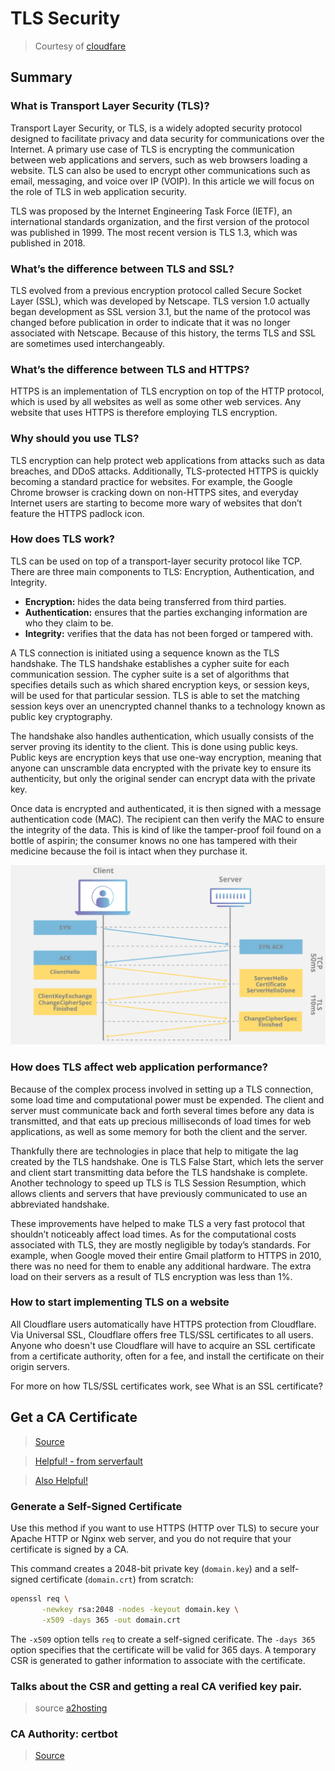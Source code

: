 # TLS Security

> Courtesy of [cloudfare](https://www.cloudflare.com/learning/ssl/transport-layer-security-tls/)

## Summary

### What is Transport Layer Security (TLS)?
Transport Layer Security, or TLS, is a widely adopted security protocol designed to facilitate privacy and data security for communications over the Internet. A primary use case of TLS is encrypting the communication between web applications and servers, such as web browsers loading a website. TLS can also be used to encrypt other communications such as email, messaging, and voice over IP (VOIP). In this article we will focus on the role of TLS in web application security.

TLS was proposed by the Internet Engineering Task Force (IETF), an international standards organization, and the first version of the protocol was published in 1999. The most recent version is TLS 1.3, which was published in 2018.

### What’s the difference between TLS and SSL?
TLS evolved from a previous encryption protocol called Secure Socket Layer (SSL), which was developed by Netscape. TLS version 1.0 actually began development as SSL version 3.1, but the name of the protocol was changed before publication in order to indicate that it was no longer associated with Netscape. Because of this history, the terms TLS and SSL are sometimes used interchangeably.

### What’s the difference between TLS and HTTPS?
HTTPS is an implementation of TLS encryption on top of the HTTP protocol, which is used by all websites as well as some other web services. Any website that uses HTTPS is therefore employing TLS encryption.

### Why should you use TLS?
TLS encryption can help protect web applications from attacks such as data breaches, and DDoS attacks. Additionally, TLS-protected HTTPS is quickly becoming a standard practice for websites. For example, the Google Chrome browser is cracking down on non-HTTPS sites, and everyday Internet users are starting to become more wary of websites that don’t feature the HTTPS padlock icon.

### How does TLS work?
TLS can be used on top of a transport-layer security protocol like TCP. There are three main components to TLS: Encryption, Authentication, and Integrity.

* **Encryption:** hides the data being transferred from third parties.  
* **Authentication:** ensures that the parties exchanging information are who they claim to be.  
* **Integrity:** verifies that the data has not been forged or tampered with.  

A TLS connection is initiated using a sequence known as the TLS handshake. The TLS handshake establishes a cypher suite for each communication session. The cypher suite is a set of algorithms that specifies details such as which shared encryption keys, or session keys, will be used for that particular session. TLS is able to set the matching session keys over an unencrypted channel thanks to a technology known as public key cryptography. 

The handshake also handles authentication, which usually consists of the server proving its identity to the client. This is done using public keys. Public keys are encryption keys that use one-way encryption, meaning that anyone can unscramble data encrypted with the private key to ensure its authenticity, but only the original sender can encrypt data with the private key.

Once data is encrypted and authenticated, it is then signed with a message authentication code (MAC). The recipient can then verify the MAC to ensure the integrity of the data. This is kind of like the tamper-proof foil found on a bottle of aspirin; the consumer knows no one has tampered with their medicine because the foil is intact when they purchase it.

![tls-ssl-handshake](tls-ssl-handshake.png)

### How does TLS affect web application performance?
Because of the complex process involved in setting up a TLS connection, some load time and computational power must be expended. The client and server must communicate back and forth several times before any data is transmitted, and that eats up precious milliseconds of load times for web applications, as well as some memory for both the client and the server.

Thankfully there are technologies in place that help to mitigate the lag created by the TLS handshake. One is TLS False Start, which lets the server and client start transmitting data before the TLS handshake is complete. Another technology to speed up TLS is TLS Session Resumption, which allows clients and servers that have previously communicated to use an abbreviated handshake.

These improvements have helped to make TLS a very fast protocol that shouldn’t noticeably affect load times. As for the computational costs associated with TLS, they are mostly negligible by today’s standards. For example, when Google moved their entire Gmail platform to HTTPS in 2010, there was no need for them to enable any additional hardware. The extra load on their servers as a result of TLS encryption was less than 1%.

### How to start implementing TLS on a website
All Cloudflare users automatically have HTTPS protection from Cloudflare. Via Universal SSL, Cloudflare offers free TLS/SSL certificates to all users. Anyone who doesn't use Cloudflare will have to acquire an SSL certificate from a certificate authority, often for a fee, and install the certificate on their origin servers.

For more on how TLS/SSL certificates work, see What is an SSL certificate?

## Get a CA Certificate

> [Source](https://www.digitalocean.com/community/tutorials/openssl-essentials-working-with-ssl-certificates-private-keys-and-csrs#about-certificate-signing-requests-(csrs))

> [Helpful! - from serverfault](https://serverfault.com/questions/9708/what-is-a-pem-file-and-how-does-it-differ-from-other-openssl-generated-key-file)

> [Also Helpful!](https://certbot.eff.org/docs/using.html#where-are-my-certificates)

### Generate a Self-Signed Certificate
Use this method if you want to use HTTPS (HTTP over TLS) to secure your Apache HTTP or Nginx web server, and you do not require that your certificate is signed by a CA.

This command creates a 2048-bit private key (```domain.key```) and a self-signed certificate (```domain.crt```) from scratch:

```bash
openssl req \
       -newkey rsa:2048 -nodes -keyout domain.key \
       -x509 -days 365 -out domain.crt
```

The ```-x509``` option tells ```req``` to create a self-signed cerificate. The ```-days 365``` option specifies that the certificate will be valid for 365 days. A temporary CSR is generated to gather information to associate with the certificate.

### Talks about the CSR and getting a real CA verified key pair.

> source [a2hosting](https://www.a2hosting.com/kb/security/ssl/generating-a-private-key-and-csr-from-the-command-line)


### CA Authority: certbot 

> [Source](https://certbot.eff.org/lets-encrypt/ubuntuxenial-other)

